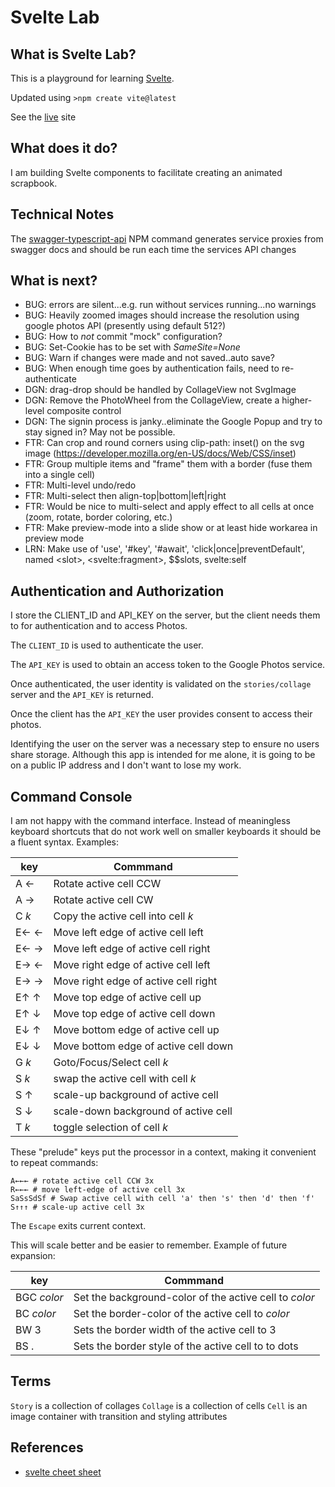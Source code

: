 # Svelte Lab

## What is Svelte Lab?

This is a playground for learning [Svelte](https://svelte.dev/).

Updated using `>npm create vite@latest`

See the [live](https://ca0v.github.io/svelte-lab) site

## What does it do?

I am building Svelte components to facilitate creating an animated scrapbook.

## Technical Notes

The [swagger-typescript-api](https://github.com/acacode/swagger-typescript-api) NPM command generates service proxies from swagger docs and should be run each time the services API changes

## What is next?

* BUG: errors are silent...e.g. run without services running...no warnings
* BUG: Heavily zoomed images should increase the resolution using google photos API (presently using default 512?)
* BUG: How to *not* commit "mock" configuration?
* BUG: Set-Cookie has to be set with *SameSite=None*
* BUG: Warn if changes were made and not saved..auto save?
* BUG: When enough time goes by authentication fails, need to re-authenticate
* DGN: drag-drop should be handled by CollageView not SvgImage
* DGN: Remove the PhotoWheel from the CollageView, create a higher-level composite control
* DGN: The signin process is janky..eliminate the Google Popup and try to stay signed in? May not be possible.
* FTR: Can crop and round corners using clip-path: inset() on the svg image (<https://developer.mozilla.org/en-US/docs/Web/CSS/inset>)
* FTR: Group multiple items and "frame" them with a border (fuse them into a single cell)
* FTR: Multi-level undo/redo
* FTR: Multi-select then align-top|bottom|left|right
* FTR: Would be nice to multi-select and apply effect to all cells at once (zoom, rotate, border coloring, etc.)
* FTR: Make preview-mode into a slide show or at least hide workarea in preview mode
* LRN: Make use of 'use', '#key', '#await', 'click|once|preventDefault', named &lt;slot&gt;, &lt;svelte:fragment&gt;, $$slots, svelte:self

## Authentication and Authorization

I store the CLIENT_ID and API_KEY on the server, but the client needs them to for authentication and to access Photos.

The `CLIENT_ID` is used to authenticate the user.

The `API_KEY` is used to obtain an access token to the Google Photos service.

Once authenticated, the user identity is validated on the `stories/collage` server and the `API_KEY` is returned.

Once the client has the `API_KEY` the user provides consent to access their photos.

Identifying the user on the server was a necessary step to ensure no users share storage.  Although this app is intended for me alone, it is going to be on a public IP address and I don't want to lose my work.

## Command Console

I am not happy with the command interface.  Instead of meaningless keyboard shortcuts that do not work well on smaller keyboards it should be a fluent syntax.  Examples:

| key   | Commmand |
| ----- | -------- |
| A ←   | Rotate active cell CCW |
| A →   | Rotate active cell CW |
| C *k* | Copy the active cell into cell *k*|
| E← ←  | Move left edge of active cell left |
| E← →  | Move left edge of active cell right |
| E→ ←  | Move right edge of active cell left |
| E→ →  | Move right edge of active cell right |
| E↑ ↑  | Move top edge of active cell up |
| E↑ ↓  | Move top edge of active cell down|
| E↓ ↑  | Move bottom edge of active cell up |
| E↓ ↓  | Move bottom edge of active cell down |
| G *k* | Goto/Focus/Select cell *k*|
| S *k* | swap the active cell with cell *k*|
| S ↑   | scale-up background of active cell |
| S ↓   | scale-down background of active cell |
| T *k* | toggle selection of cell *k* |

These "prelude" keys put the processor in a context, making it convenient to repeat commands:

    A←←← # rotate active cell CCW 3x
    R←←← # move left-edge of active cell 3x
    SaSsSdSf # Swap active cell with cell 'a' then 's' then 'd' then 'f'
    S↑↑↑ # scale-up active cell 3x

The `Escape` exits current context.

This will scale better and be easier to remember.  Example of future expansion:

| key  | Commmand |
| ---- | -------- |
| BGC *color* | Set the background-color of the active cell to *color* |
| BC *color* | Set the border-color of the active cell to *color* |
| BW 3 | Sets the border width of the active cell to 3|
| BS . | Sets the border style of the active cell to to dots|

## Terms

`Story` is a collection of collages
`Collage` is a collection of cells
`Cell` is an image container with transition and styling attributes

## References

* [svelte cheet sheet](https://sveltesociety.dev/cheatsheet)
